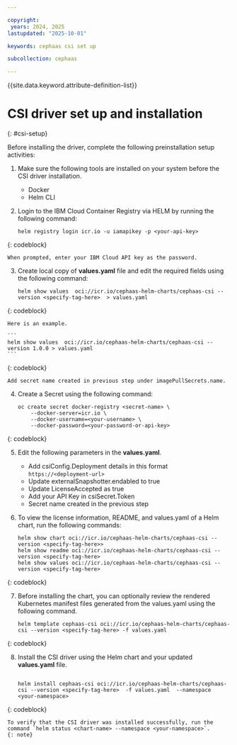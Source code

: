 ```yaml
---

copyright:
 years: 2024, 2025
lastupdated: "2025-10-01"

keywords: cephaas csi set up

subcollection: cephaas

---
```


{{site.data.keyword.attribute-definition-list}}

# CSI driver set up and installation
{: #csi-setup}

Before installing the driver, complete the following preinstallation setup activities:

1. Make sure the following tools are installed on your system before the CSI driver installation. 

    * Docker
    * Helm CLI

2. Login to the IBM Cloud Container Registry via HELM by running the following command:

    ```
    helm registry login icr.io -u iamapikey -p <your-api-key> 
     ```
{: codeblock}

    When prompted, enter your IBM Cloud API key as the password.

3. Create local copy of **values.yaml** file and edit the required fields using the following command:

    ```
    helm show values  oci://icr.io/cephaas-helm-charts/cephaas-csi --version <specify-tag-here>  > values.yaml
   ```
{: codeblock}

    Here is an example. 

    ```
    helm show values  oci://icr.io/cephaas-helm-charts/cephaas-csi --version 1.0.0 > values.yaml
    ```
{: codeblock}

    Add secret name created in previous step under imagePullSecrets.name. 

4. Create a Secret using the following command: 

    ```
    oc create secret docker-registry <secret-name> \
        --docker-server=icr.io \
        --docker-username=<your-username> \
        --docker-password=<your-password-or-api-key>
     ```
{: codeblock}

5. Edit the following parameters in the **values.yaml**. 

    * Add csiConfig.Deployment details in this format `https://<deployment-url>`
    * Update externalSnapshotter.endabled to true
    * Update LicenseAccepted as true
    * Add your API Key in csiSecret.Token
    * Secret name created in the previous step

6. To view the license information, README, and values.yaml of a Helm chart, run the following commands:

    ```
    helm show chart oci://icr.io/cephaas-helm-charts/cephaas-csi --version <specify-tag-here>>
    helm show readme oci://icr.io/cephaas-helm-charts/cephaas-csi --version <specify-tag-here>
    helm show values oci://icr.io/cephaas-helm-charts/cephaas-csi --version <specify-tag-here>
     ```
{: codeblock}

7. Before installing the chart, you can optionally review the rendered Kubernetes manifest files generated from the values.yaml using the following command. 

    ```
    helm template cephaas-csi oci://icr.io/cephaas-helm-charts/cephaas-csi --version <specify-tag-here> -f values.yaml
     ```
{: codeblock}

8. Install the CSI driver using the Helm chart and your updated **values.yaml** file.

    ```
    
   helm install cephaas-csi oci://icr.io/cephaas-helm-charts/cephaas-csi --version <specify-tag-here>  -f values.yaml  --namespace <your-namespace>
    ```
{: codeblock}


    To verify that the CSI driver was installed successfully, run the command `helm status <chart-name> --namespace <your-namespace>`.
    {: note}
